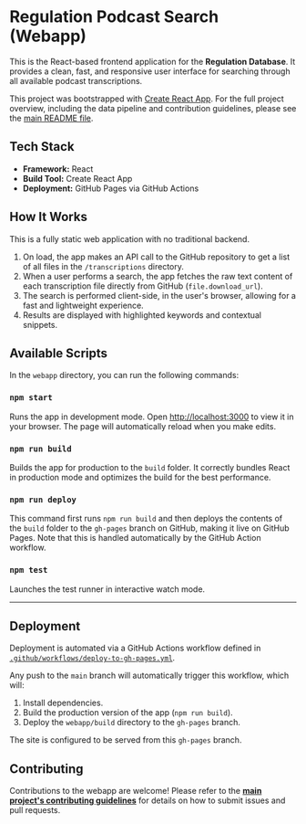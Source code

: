# Regulation Podcast Search (Webapp)

This is the React-based frontend application for the **Regulation Database**. It provides a clean, fast, and responsive user interface for searching through all available podcast transcriptions.

This project was bootstrapped with [Create React App](https://github.com/facebook/create-react-app). For the full project overview, including the data pipeline and contribution guidelines, please see the [main README file](../../readme.md).

## Tech Stack

-   **Framework:** React
-   **Build Tool:** Create React App
-   **Deployment:** GitHub Pages via GitHub Actions

## How It Works

This is a fully static web application with no traditional backend.

1.  On load, the app makes an API call to the GitHub repository to get a list of all files in the `/transcriptions` directory.
2.  When a user performs a search, the app fetches the raw text content of each transcription file directly from GitHub (`file.download_url`).
3.  The search is performed client-side, in the user's browser, allowing for a fast and lightweight experience.
4.  Results are displayed with highlighted keywords and contextual snippets.

## Available Scripts

In the `webapp` directory, you can run the following commands:

### `npm start`

Runs the app in development mode.
Open [http://localhost:3000](http://localhost:3000) to view it in your browser. The page will automatically reload when you make edits.

### `npm run build`

Builds the app for production to the `build` folder. It correctly bundles React in production mode and optimizes the build for the best performance.

### `npm run deploy`

This command first runs `npm run build` and then deploys the contents of the `build` folder to the `gh-pages` branch on GitHub, making it live on GitHub Pages. Note that this is handled automatically by the GitHub Action workflow.

### `npm test`

Launches the test runner in interactive watch mode.

---

## Deployment

Deployment is automated via a GitHub Actions workflow defined in [`.github/workflows/deploy-to-gh-pages.yml`](../../.github/workflows/deploy-to-gh-pages.yml).

Any push to the `main` branch will automatically trigger this workflow, which will:
1.  Install dependencies.
2.  Build the production version of the app (`npm run build`).
3.  Deploy the `webapp/build` directory to the `gh-pages` branch.

The site is configured to be served from this `gh-pages` branch.

## Contributing

Contributions to the webapp are welcome! Please refer to the **[main project's contributing guidelines](../../readme.md#🤝-contributing)** for details on how to submit issues and pull requests.